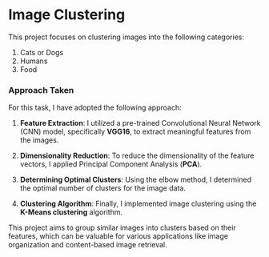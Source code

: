 # Image Clustering

This project focuses on clustering images into the following categories:

1. Cats or Dogs
2. Humans
3. Food

### Approach Taken

For this task, I have adopted the following approach:

1. **Feature Extraction**: I utilized a pre-trained Convolutional Neural Network (CNN) model, specifically **VGG16**, to extract meaningful features from the images. 

2. **Dimensionality Reduction**: To reduce the dimensionality of the feature vectors, I applied Principal Component Analysis (**PCA**).

3. **Determining Optimal Clusters**: Using the elbow method, I determined the optimal number of clusters for the image data.

4. **Clustering Algorithm**: Finally, I implemented image clustering using the **K-Means clustering** algorithm.

This project aims to group similar images into clusters based on their features, which can be valuable for various applications like image organization and content-based image retrieval.
